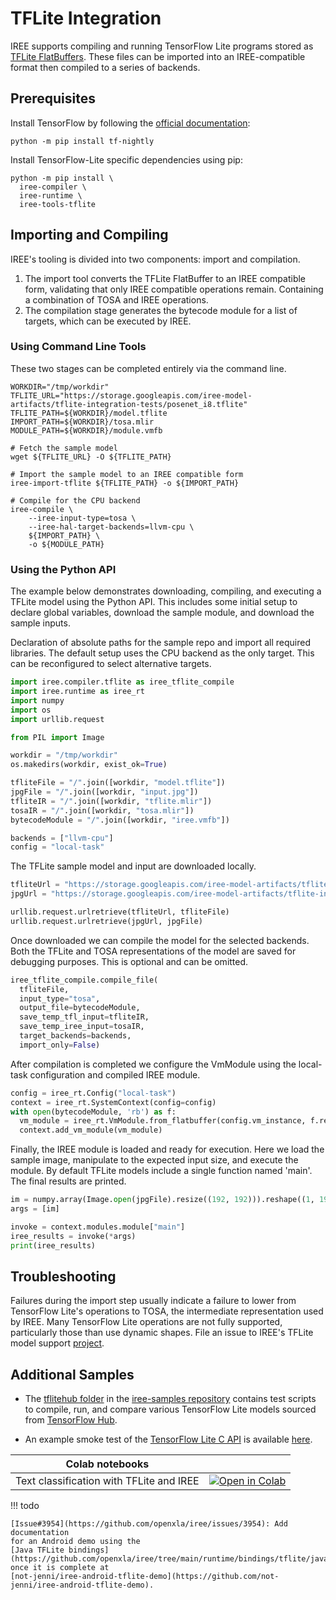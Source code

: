 # TFLite Integration

IREE supports compiling and running TensorFlow Lite programs stored as [TFLite
FlatBuffers](https://www.tensorflow.org/lite/guide). These files can be
imported into an IREE-compatible format then compiled to a series of backends.

## Prerequisites

Install TensorFlow by following the
[official documentation](https://www.tensorflow.org/install):

```shell
python -m pip install tf-nightly
```

Install TensorFlow-Lite specific dependencies using pip:

```shell
python -m pip install \
  iree-compiler \
  iree-runtime \
  iree-tools-tflite
```

## Importing and Compiling

IREE's tooling is divided into two components: import and compilation.

1. The import tool converts the TFLite FlatBuffer to an IREE compatible form,
  validating that only IREE compatible operations remain. Containing a combination
  of TOSA and IREE operations.
2. The compilation stage generates the bytecode module for a list of targets,
  which can be executed by IREE.

### Using Command Line Tools

These two stages can be completed entirely via the command line.

``` shell
WORKDIR="/tmp/workdir"
TFLITE_URL="https://storage.googleapis.com/iree-model-artifacts/tflite-integration-tests/posenet_i8.tflite"
TFLITE_PATH=${WORKDIR}/model.tflite
IMPORT_PATH=${WORKDIR}/tosa.mlir
MODULE_PATH=${WORKDIR}/module.vmfb

# Fetch the sample model
wget ${TFLITE_URL} -O ${TFLITE_PATH}

# Import the sample model to an IREE compatible form
iree-import-tflite ${TFLITE_PATH} -o ${IMPORT_PATH}

# Compile for the CPU backend
iree-compile \
    --iree-input-type=tosa \
    --iree-hal-target-backends=llvm-cpu \
    ${IMPORT_PATH} \
    -o ${MODULE_PATH}
```

### Using the Python API

The example below demonstrates downloading, compiling, and executing a TFLite
model using the Python API. This includes some initial setup to declare global
variables, download the sample module, and download the sample inputs.

Declaration of absolute paths for the sample repo and import all required
libraries. The default setup uses the CPU backend as the only target. This can
be reconfigured to select alternative targets.

``` python
import iree.compiler.tflite as iree_tflite_compile
import iree.runtime as iree_rt
import numpy
import os
import urllib.request

from PIL import Image

workdir = "/tmp/workdir"
os.makedirs(workdir, exist_ok=True)

tfliteFile = "/".join([workdir, "model.tflite"])
jpgFile = "/".join([workdir, "input.jpg"])
tfliteIR = "/".join([workdir, "tflite.mlir"])
tosaIR = "/".join([workdir, "tosa.mlir"])
bytecodeModule = "/".join([workdir, "iree.vmfb"])

backends = ["llvm-cpu"]
config = "local-task"
```

The TFLite sample model and input are downloaded locally.

``` python
tfliteUrl = "https://storage.googleapis.com/iree-model-artifacts/tflite-integration-tests/posenet_i8.tflite"
jpgUrl = "https://storage.googleapis.com/iree-model-artifacts/tflite-integration-tests/posenet_i8_input.jpg"

urllib.request.urlretrieve(tfliteUrl, tfliteFile)
urllib.request.urlretrieve(jpgUrl, jpgFile)
```

Once downloaded we can compile the model for the selected backends. Both the
TFLite and TOSA representations of the model are saved for debugging purposes.
This is optional and can be omitted.

``` python
iree_tflite_compile.compile_file(
  tfliteFile,
  input_type="tosa",
  output_file=bytecodeModule,
  save_temp_tfl_input=tfliteIR,
  save_temp_iree_input=tosaIR,
  target_backends=backends,
  import_only=False)
```

After compilation is completed we configure the VmModule using the local-task
configuration and compiled IREE module.

``` python
config = iree_rt.Config("local-task")
context = iree_rt.SystemContext(config=config)
with open(bytecodeModule, 'rb') as f:
  vm_module = iree_rt.VmModule.from_flatbuffer(config.vm_instance, f.read())
  context.add_vm_module(vm_module)
```

Finally, the IREE module is loaded and ready for execution. Here we load the
sample image, manipulate to the expected input size, and execute the module. By
default TFLite models include a single function named 'main'. The final results
are printed.

``` python
im = numpy.array(Image.open(jpgFile).resize((192, 192))).reshape((1, 192, 192, 3))
args = [im]

invoke = context.modules.module["main"]
iree_results = invoke(*args)
print(iree_results)
```

## Troubleshooting

Failures during the import step usually indicate a failure to lower from
TensorFlow Lite's operations to TOSA, the intermediate representation used by
IREE. Many TensorFlow Lite operations are not fully supported, particularly
those than use dynamic shapes. File an issue to IREE's TFLite model support
[project](https://github.com/openxla/iree/projects/42).

## Additional Samples

* The
[tflitehub folder](https://github.com/iree-org/iree-samples/tree/main/tflitehub)
in the [iree-samples repository](https://github.com/iree-org/iree-samples)
contains test scripts to compile, run, and compare various TensorFlow Lite
models sourced from [TensorFlow Hub](https://tfhub.dev/).

* An example smoke test of the
[TensorFlow Lite C API](https://github.com/openxla/iree/tree/main/runtime/bindings/tflite)
is available
[here](https://github.com/openxla/iree/blob/main/runtime/bindings/tflite/smoke_test.cc).

| Colab notebooks |  |
| -- | -- |
Text classification with TFLite and IREE | [![Open in Colab](https://colab.research.google.com/assets/colab-badge.svg)](https://colab.research.google.com/github/openxla/iree/blob/main/samples/colab/tflite_text_classification.ipynb)

!!! todo

    [Issue#3954](https://github.com/openxla/iree/issues/3954): Add documentation
    for an Android demo using the
    [Java TFLite bindings](https://github.com/openxla/iree/tree/main/runtime/bindings/tflite/java),
    once it is complete at
    [not-jenni/iree-android-tflite-demo](https://github.com/not-jenni/iree-android-tflite-demo).
